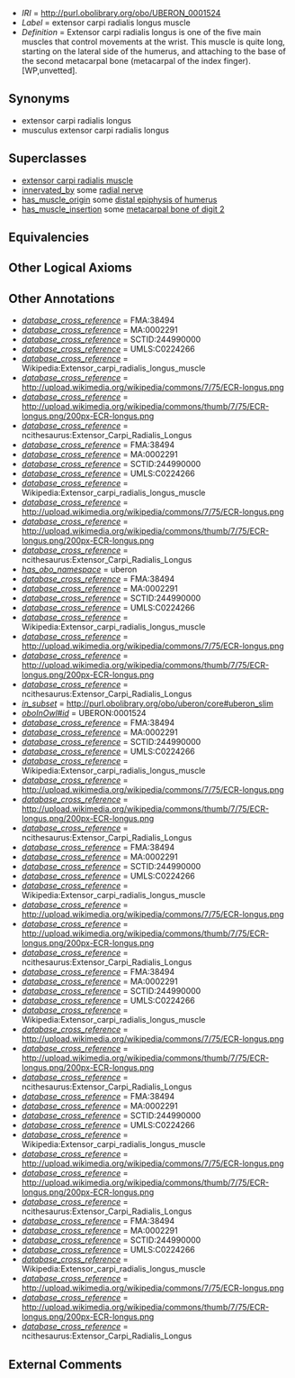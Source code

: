  * *IRI* = http://purl.obolibrary.org/obo/UBERON_0001524
 * *Label* = extensor carpi radialis longus muscle
 * *Definition* = Extensor carpi radialis longus is one of the five main muscles that control movements at the wrist. This muscle is quite long, starting on the lateral side of the humerus, and attaching to the base of the second metacarpal bone (metacarpal of the index finger). [WP,unvetted].

## Synonyms

 * extensor carpi radialis longus
 * musculus extensor carpi radialis longus

## Superclasses

 * [extensor carpi radialis muscle](../../UBERON/67/UBERON_0011867.md)
 * [innervated_by](../../RO/05/RO_0002005.md) some [radial nerve](../../UBERON/92/UBERON_0001492.md)
 * [has_muscle_origin](../../RO/72/RO_0002372.md) some [distal epiphysis of humerus](../../UBERON/04/UBERON_0004404.md)
 * [has_muscle_insertion](../../RO/73/RO_0002373.md) some [metacarpal bone of digit 2](../../UBERON/46/UBERON_0003646.md)

## Equivalencies


## Other Logical Axioms


## Other Annotations

 * *[database_cross_reference](../../ef/oboInOwl#hasDbXref.md)* = FMA:38494
 * *[database_cross_reference](../../ef/oboInOwl#hasDbXref.md)* = MA:0002291
 * *[database_cross_reference](../../ef/oboInOwl#hasDbXref.md)* = SCTID:244990000
 * *[database_cross_reference](../../ef/oboInOwl#hasDbXref.md)* = UMLS:C0224266
 * *[database_cross_reference](../../ef/oboInOwl#hasDbXref.md)* = Wikipedia:Extensor_carpi_radialis_longus_muscle
 * *[database_cross_reference](../../ef/oboInOwl#hasDbXref.md)* = http://upload.wikimedia.org/wikipedia/commons/7/75/ECR-longus.png
 * *[database_cross_reference](../../ef/oboInOwl#hasDbXref.md)* = http://upload.wikimedia.org/wikipedia/commons/thumb/7/75/ECR-longus.png/200px-ECR-longus.png
 * *[database_cross_reference](../../ef/oboInOwl#hasDbXref.md)* = ncithesaurus:Extensor_Carpi_Radialis_Longus
 * *[database_cross_reference](../../ef/oboInOwl#hasDbXref.md)* = FMA:38494
 * *[database_cross_reference](../../ef/oboInOwl#hasDbXref.md)* = MA:0002291
 * *[database_cross_reference](../../ef/oboInOwl#hasDbXref.md)* = SCTID:244990000
 * *[database_cross_reference](../../ef/oboInOwl#hasDbXref.md)* = UMLS:C0224266
 * *[database_cross_reference](../../ef/oboInOwl#hasDbXref.md)* = Wikipedia:Extensor_carpi_radialis_longus_muscle
 * *[database_cross_reference](../../ef/oboInOwl#hasDbXref.md)* = http://upload.wikimedia.org/wikipedia/commons/7/75/ECR-longus.png
 * *[database_cross_reference](../../ef/oboInOwl#hasDbXref.md)* = http://upload.wikimedia.org/wikipedia/commons/thumb/7/75/ECR-longus.png/200px-ECR-longus.png
 * *[database_cross_reference](../../ef/oboInOwl#hasDbXref.md)* = ncithesaurus:Extensor_Carpi_Radialis_Longus
 * *[has_obo_namespace](../../ce/oboInOwl#hasOBONamespace.md)* = uberon
 * *[database_cross_reference](../../ef/oboInOwl#hasDbXref.md)* = FMA:38494
 * *[database_cross_reference](../../ef/oboInOwl#hasDbXref.md)* = MA:0002291
 * *[database_cross_reference](../../ef/oboInOwl#hasDbXref.md)* = SCTID:244990000
 * *[database_cross_reference](../../ef/oboInOwl#hasDbXref.md)* = UMLS:C0224266
 * *[database_cross_reference](../../ef/oboInOwl#hasDbXref.md)* = Wikipedia:Extensor_carpi_radialis_longus_muscle
 * *[database_cross_reference](../../ef/oboInOwl#hasDbXref.md)* = http://upload.wikimedia.org/wikipedia/commons/7/75/ECR-longus.png
 * *[database_cross_reference](../../ef/oboInOwl#hasDbXref.md)* = http://upload.wikimedia.org/wikipedia/commons/thumb/7/75/ECR-longus.png/200px-ECR-longus.png
 * *[database_cross_reference](../../ef/oboInOwl#hasDbXref.md)* = ncithesaurus:Extensor_Carpi_Radialis_Longus
 * *[in_subset](../../et/oboInOwl#inSubset.md)* = http://purl.obolibrary.org/obo/uberon/core#uberon_slim
 * *[oboInOwl#id](../../id/oboInOwl#id.md)* = UBERON:0001524
 * *[database_cross_reference](../../ef/oboInOwl#hasDbXref.md)* = FMA:38494
 * *[database_cross_reference](../../ef/oboInOwl#hasDbXref.md)* = MA:0002291
 * *[database_cross_reference](../../ef/oboInOwl#hasDbXref.md)* = SCTID:244990000
 * *[database_cross_reference](../../ef/oboInOwl#hasDbXref.md)* = UMLS:C0224266
 * *[database_cross_reference](../../ef/oboInOwl#hasDbXref.md)* = Wikipedia:Extensor_carpi_radialis_longus_muscle
 * *[database_cross_reference](../../ef/oboInOwl#hasDbXref.md)* = http://upload.wikimedia.org/wikipedia/commons/7/75/ECR-longus.png
 * *[database_cross_reference](../../ef/oboInOwl#hasDbXref.md)* = http://upload.wikimedia.org/wikipedia/commons/thumb/7/75/ECR-longus.png/200px-ECR-longus.png
 * *[database_cross_reference](../../ef/oboInOwl#hasDbXref.md)* = ncithesaurus:Extensor_Carpi_Radialis_Longus
 * *[database_cross_reference](../../ef/oboInOwl#hasDbXref.md)* = FMA:38494
 * *[database_cross_reference](../../ef/oboInOwl#hasDbXref.md)* = MA:0002291
 * *[database_cross_reference](../../ef/oboInOwl#hasDbXref.md)* = SCTID:244990000
 * *[database_cross_reference](../../ef/oboInOwl#hasDbXref.md)* = UMLS:C0224266
 * *[database_cross_reference](../../ef/oboInOwl#hasDbXref.md)* = Wikipedia:Extensor_carpi_radialis_longus_muscle
 * *[database_cross_reference](../../ef/oboInOwl#hasDbXref.md)* = http://upload.wikimedia.org/wikipedia/commons/7/75/ECR-longus.png
 * *[database_cross_reference](../../ef/oboInOwl#hasDbXref.md)* = http://upload.wikimedia.org/wikipedia/commons/thumb/7/75/ECR-longus.png/200px-ECR-longus.png
 * *[database_cross_reference](../../ef/oboInOwl#hasDbXref.md)* = ncithesaurus:Extensor_Carpi_Radialis_Longus
 * *[database_cross_reference](../../ef/oboInOwl#hasDbXref.md)* = FMA:38494
 * *[database_cross_reference](../../ef/oboInOwl#hasDbXref.md)* = MA:0002291
 * *[database_cross_reference](../../ef/oboInOwl#hasDbXref.md)* = SCTID:244990000
 * *[database_cross_reference](../../ef/oboInOwl#hasDbXref.md)* = UMLS:C0224266
 * *[database_cross_reference](../../ef/oboInOwl#hasDbXref.md)* = Wikipedia:Extensor_carpi_radialis_longus_muscle
 * *[database_cross_reference](../../ef/oboInOwl#hasDbXref.md)* = http://upload.wikimedia.org/wikipedia/commons/7/75/ECR-longus.png
 * *[database_cross_reference](../../ef/oboInOwl#hasDbXref.md)* = http://upload.wikimedia.org/wikipedia/commons/thumb/7/75/ECR-longus.png/200px-ECR-longus.png
 * *[database_cross_reference](../../ef/oboInOwl#hasDbXref.md)* = ncithesaurus:Extensor_Carpi_Radialis_Longus
 * *[database_cross_reference](../../ef/oboInOwl#hasDbXref.md)* = FMA:38494
 * *[database_cross_reference](../../ef/oboInOwl#hasDbXref.md)* = MA:0002291
 * *[database_cross_reference](../../ef/oboInOwl#hasDbXref.md)* = SCTID:244990000
 * *[database_cross_reference](../../ef/oboInOwl#hasDbXref.md)* = UMLS:C0224266
 * *[database_cross_reference](../../ef/oboInOwl#hasDbXref.md)* = Wikipedia:Extensor_carpi_radialis_longus_muscle
 * *[database_cross_reference](../../ef/oboInOwl#hasDbXref.md)* = http://upload.wikimedia.org/wikipedia/commons/7/75/ECR-longus.png
 * *[database_cross_reference](../../ef/oboInOwl#hasDbXref.md)* = http://upload.wikimedia.org/wikipedia/commons/thumb/7/75/ECR-longus.png/200px-ECR-longus.png
 * *[database_cross_reference](../../ef/oboInOwl#hasDbXref.md)* = ncithesaurus:Extensor_Carpi_Radialis_Longus
 * *[database_cross_reference](../../ef/oboInOwl#hasDbXref.md)* = FMA:38494
 * *[database_cross_reference](../../ef/oboInOwl#hasDbXref.md)* = MA:0002291
 * *[database_cross_reference](../../ef/oboInOwl#hasDbXref.md)* = SCTID:244990000
 * *[database_cross_reference](../../ef/oboInOwl#hasDbXref.md)* = UMLS:C0224266
 * *[database_cross_reference](../../ef/oboInOwl#hasDbXref.md)* = Wikipedia:Extensor_carpi_radialis_longus_muscle
 * *[database_cross_reference](../../ef/oboInOwl#hasDbXref.md)* = http://upload.wikimedia.org/wikipedia/commons/7/75/ECR-longus.png
 * *[database_cross_reference](../../ef/oboInOwl#hasDbXref.md)* = http://upload.wikimedia.org/wikipedia/commons/thumb/7/75/ECR-longus.png/200px-ECR-longus.png
 * *[database_cross_reference](../../ef/oboInOwl#hasDbXref.md)* = ncithesaurus:Extensor_Carpi_Radialis_Longus

## External Comments

